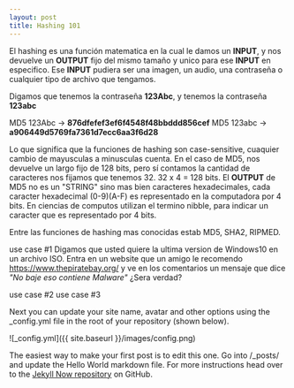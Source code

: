 ```yaml
---
layout: post
title: Hashing 101
---
```


El hashing es una función matematica en la cual le damos un **INPUT**, y nos devuelve un **OUTPUT** fijo del mismo tamaño y unico para ese **INPUT** en especifico. Ese **INPUT** pudiera ser una imagen, un audio, una contraseña o cualquier tipo de archivo que tengamos.

Digamos que tenemos la contraseña **123Abc**, y tenemos la contraseña **123abc**


MD5 123Abc -> **876dfefef3ef6f4548f48bbddd856cef**
MD5 123abc -> **a906449d5769fa7361d7ecc6aa3f6d28**

Lo que significa que la funciones de hashing son case-sensitive, cuaquier cambio de mayusculas a minusculas cuenta.
En el caso de MD5, nos devuelve un largo fijo de 128 bits, pero sí contamos la cantidad de caracteres nos fijamos que tenemos 32.
32 x 4 = 128 bits. El **OUTPUT** de MD5 no es un "STRING" sino mas bien caracteres hexadecimales, cada caracter hexadecimal (0-9)(A-F) es representado en la computadora por 4 bits. En ciencias de computos utilizan el termino nibble, para indicar un caracter que es representado por 4 bits.






Entre las funciones de hashing mas conocidas estab MD5, SHA2, RIPMED.

use case #1
Digamos que usted quiere la ultima version de Windows10 en un archivo ISO. Entra en un website que un amigo le recomendo https://www.thepiratebay.org/ y ve en los comentarios un mensaje que dice _"No baje eso contiene Malware"_ ¿Sera verdad?

use case #2
use case #3














Next you can update your site name, avatar and other options using the _config.yml file in the root of your repository (shown below).

![_config.yml]({{ site.baseurl }}/images/config.png)

The easiest way to make your first post is to edit this one. Go into /_posts/ and update the Hello World markdown file. For more instructions head over to the [Jekyll Now repository](https://github.com/barryclark/jekyll-now) on GitHub.
